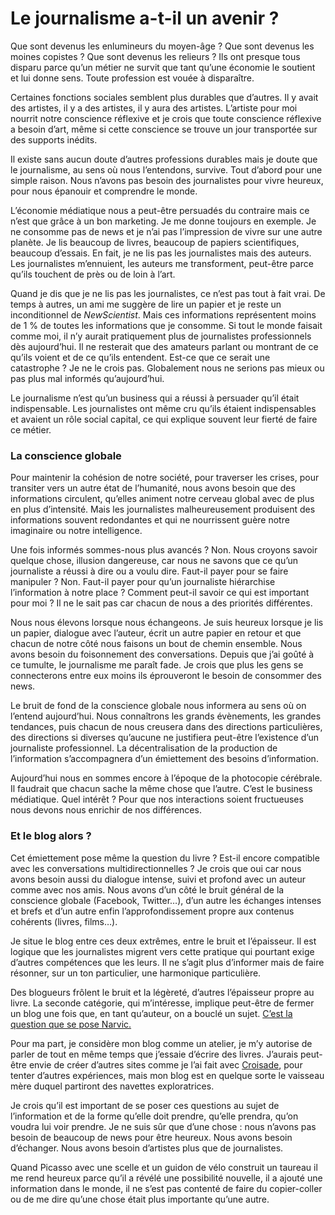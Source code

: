 # Le journalisme a-t-il un avenir ?

Que sont devenus les enlumineurs du moyen-âge ? Que sont devenus les moines copistes ? Que sont devenus les relieurs ? Ils ont presque tous disparu parce qu’un métier ne survit que tant qu’une économie le soutient et lui donne sens. Toute profession est vouée à disparaître.

Certaines fonctions sociales semblent plus durables que d’autres. Il y avait des artistes, il y a des artistes, il y aura des artistes. L’artiste pour moi nourrit notre conscience réflexive et je crois que toute conscience réflexive a besoin d’art, même si cette conscience se trouve un jour transportée sur des supports inédits.

Il existe sans aucun doute d’autres professions durables mais je doute que le journalisme, au sens où nous l’entendons, survive. Tout d’abord pour une simple raison. Nous n’avons pas besoin des journalistes pour vivre heureux, pour nous épanouir et comprendre le monde.

L’économie médiatique nous a peut-être persuadés du contraire mais ce n’est que grâce à un bon marketing. Je me donne toujours en exemple. Je ne consomme pas de news et je n’ai pas l’impression de vivre sur une autre planète. Je lis beaucoup de livres, beaucoup de papiers scientifiques, beaucoup d’essais. En fait, je ne lis pas les journalistes mais des auteurs. Les journalistes m’ennuient, les auteurs me transforment, peut-être parce qu’ils touchent de près ou de loin à l’art.

Quand je dis que je ne lis pas les journalistes, ce n’est pas tout à fait vrai. De temps à autres, un ami me suggère de lire un papier et je reste un inconditionnel de *NewScientist*. Mais ces informations représentent moins de 1 % de toutes les informations que je consomme. Si tout le monde faisait comme moi, il n’y aurait pratiquement plus de journalistes professionnels dès aujourd’hui. Il ne resterait que des amateurs parlant ou montrant de ce qu’ils voient et de ce qu’ils entendent. Est-ce que ce serait une catastrophe ? Je ne le crois pas. Globalement nous ne serions pas mieux ou pas plus mal informés qu’aujourd’hui.

Le journalisme n’est qu’un business qui a réussi à persuader qu’il était indispensable. Les journalistes ont même cru qu’ils étaient indispensables et avaient un rôle social capital, ce qui explique souvent leur fierté de faire ce métier.

### La conscience globale

Pour maintenir la cohésion de notre société, pour traverser les crises, pour transiter vers un autre état de l’humanité, nous avons besoin que des informations circulent, qu’elles animent notre cerveau global avec de plus en plus d’intensité. Mais les journalistes malheureusement produisent des informations souvent redondantes et qui ne nourrissent guère notre imaginaire ou notre intelligence.

Une fois informés sommes-nous plus avancés ? Non. Nous croyons savoir quelque chose, illusion dangereuse, car nous ne savons que ce qu’un journaliste a réussi à dire ou a voulu dire. Faut-il payer pour se faire manipuler ? Non. Faut-il payer pour qu’un journaliste hiérarchise l’information à notre place ? Comment peut-il savoir ce qui est important pour moi ? Il ne le sait pas car chacun de nous a des priorités différentes.

Nous nous élevons lorsque nous échangeons. Je suis heureux lorsque je lis un papier, dialogue avec l’auteur, écrit un autre papier en retour et que chacun de notre côté nous faisons un bout de chemin ensemble. Nous avons besoin du foisonnement des conversations. Depuis que j’ai goûté à ce tumulte, le journalisme me paraît fade. Je crois que plus les gens se connecterons entre eux moins ils éprouveront le besoin de consommer des news.

Le bruit de fond de la conscience globale nous informera au sens où on l’entend aujourd’hui. Nous connaîtrons les grands évènements, les grandes tendances, puis chacun de nous creusera dans des directions particulières, des directions si diverses qu’aucune ne justifiera peut-être l’existence d’un journaliste professionnel. La décentralisation de la production de l’information s’accompagnera d’un émiettement des besoins d’information.

Aujourd’hui nous en sommes encore à l’époque de la photocopie cérébrale. Il faudrait que chacun sache la même chose que l’autre. C’est le business médiatique. Quel intérêt ? Pour que nos interactions soient fructueuses nous devons nous enrichir de nos différences.

### Et le blog alors ?

Cet émiettement pose même la question du livre ? Est-il encore compatible avec les conversations multidirectionnelles ? Je crois que oui car nous avons besoin aussi du dialogue intense, suivi et profond avec un auteur comme avec nos amis. Nous avons d’un côté le bruit général de la conscience globale (Facebook, Twitter…), d’un autre les échanges intenses et brefs et d’un autre enfin l’approfondissement propre aux contenus cohérents (livres, films…).

Je situe le blog entre ces deux extrêmes, entre le bruit et l’épaisseur. Il est logique que les journalistes migrent vers cette pratique qui pourtant exige d’autres compétences que les leurs. Il ne s’agit plus d’informer mais de faire résonner, sur un ton particulier, une harmonique particulière.

Des blogueurs frôlent le bruit et la légèreté, d’autres l’épaisseur propre au livre. La seconde catégorie, qui m’intéresse, implique peut-être de fermer un blog une fois que, en tant qu’auteur, on a bouclé un sujet. [C’est la question que se pose Narvic.](http://novovision.fr/?Avenir-du-journalisme-rompre-avec)

Pour ma part, je considère mon blog comme un atelier, je m’y autorise de parler de tout en même temps que j’essaie d’écrire des livres. J’aurais peut-être envie de créer d’autres sites comme je l’ai fait avec [Croisade](http://twiller.tcrouzet.com/), pour tenter d’autres expériences, mais mon blog est en quelque sorte le vaisseau mère duquel partiront des navettes exploratrices.

Je crois qu’il est important de se poser ces questions au sujet de l’information et de la forme qu’elle doit prendre, qu’elle prendra, qu’on voudra lui voir prendre. Je ne suis sûr que d’une chose : nous n’avons pas besoin de beaucoup de news pour être heureux. Nous avons besoin d’échanger. Nous avons besoin d’artistes plus que de journalistes.

Quand Picasso avec une scelle et un guidon de vélo construit un taureau il me rend heureux parce qu’il a révélé une possibilité nouvelle, il a ajouté une information dans le monde, il ne s’est pas contenté de faire du copier-coller ou de me dire qu’une chose était plus importante qu’une autre.